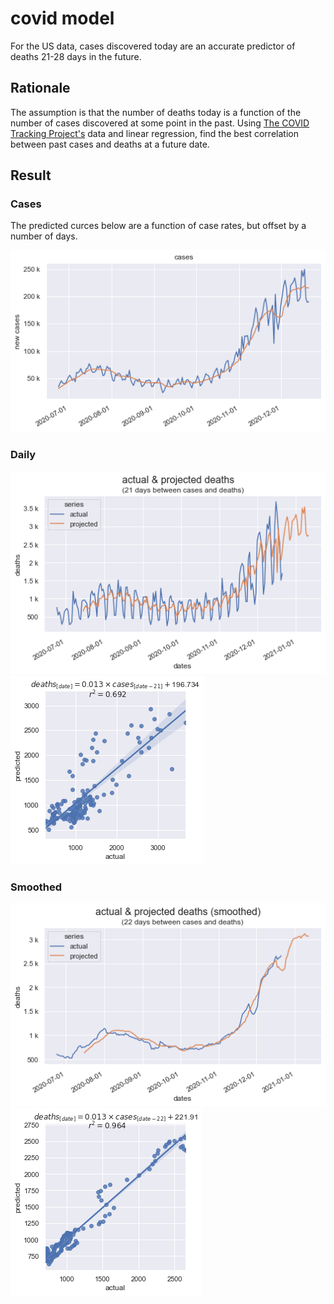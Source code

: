 # covid model

For the US data, cases discovered today are an accurate predictor of deaths 21-28 days in the future.

## Rationale

The assumption is that the number of deaths today is a function of the number of cases discovered at some point in the past. Using [The COVID Tracking Project's](https://covidtracking.com/data) data and linear regression, find the best correlation between past cases and deaths at a future date.

## Result

### Cases

The predicted curces below are a function of case rates, but offset by a number of days.

![cases](cases.png)

### Daily

![daily comparison](dailycomparison.png)
![daily](daily.png)

### Smoothed

![smoothed comparison](smoothedcomparison.png)
![smoothed](smoothed.png)
